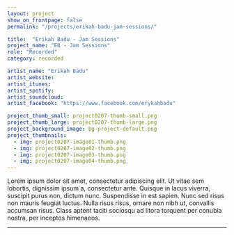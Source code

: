 ```yaml
---
layout: project
show_on_frontpage: false
permalink: "/projects/erikah-badu-jam-sessions/"

title:  "Erikah Badu - Jam Sessions"
project_name: "EB - Jam Sessions"
role: "Recorded"
category: recorded

artist_name: "Erikah Badu"
artist_website: 
artist_itunes: 
artist_spotify: 
artist_soundcloud: 
artist_facebook: "https://www.facebook.com/erykahbadu"

project_thumb_small: project0207-thumb-small.png
project_thumb_large: project0207-thumb-large.png
project_background_image: bg-project-default.png
project_thumbnails:
  - img: project0207-image01-thumb.png
  - img: project0207-image02-thumb.png
  - img: project0207-image03-thumb.png
  - img: project0207-image04-thumb.png
---
```


Lorem ipsum dolor sit amet, consectetur adipiscing elit. Ut vitae sem lobortis, dignissim ipsum a, consectetur ante. Quisque in lacus viverra, suscipit purus non, dictum nunc. Suspendisse in est sapien. Nunc sed risus non mauris feugiat luctus. Nulla risus risus, ornare non nibh ut, convallis accumsan risus. Class aptent taciti sociosqu ad litora torquent per conubia nostra, per inceptos himenaeos.

---
